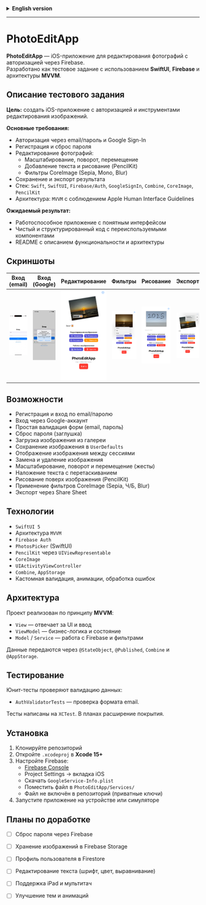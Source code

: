 <details>
<summary><strong>English version</strong></summary>

# PhotoEditApp

**PhotoEditApp** is an iOS app for image editing with Firebase-based authentication.  
Built as a test project using **SwiftUI**, **MVVM**, and **Firebase Auth**.

## Test Assignment Summary

**Goal:** Develop an iOS application with user authentication and photo editing tools.

**Key Requirements:**

- Sign in via email/password and Google account
- Registration and password reset functionality
- Photo editing features:
  - Scaling, rotation, repositioning
  - Text overlay and freehand drawing (PencilKit)
  - Applying CoreImage filters (Sepia, Mono, Blur)
- Save edited images and export them
- Tech stack: `Swift`, `SwiftUI`, `Firebase/Auth`, `GoogleSignIn`, `Combine`, `CoreImage`, `PencilKit`
- Architecture: `MVVM`, UI should follow Apple Human Interface Guidelines

**Expected Result:**

- Fully working app with clean and intuitive interface
- Well-structured code with reusable components
- Documented `README.md` describing features and architecture

## Screenshots

| Email Login | Google Sign-In | Editing | Filters | Drawing | Export |
|--------------|----------------|---------|---------|---------|--------|
| <img src="Screenshots/login.gif" width="200"/> | <img src="Screenshots/Google.jpeg" width="200"/> | <img src="Screenshots/edit.jpg" width="270"/> | <img src="Screenshots/filters.jpg" width="270"/> | <img src="Screenshots/draw.jpeg" width="270"/> | <img src="Screenshots/export.jpg" width="270"/> |

## Features

- Email/password registration and login
- Google Sign-In support
- Basic email/password validation
- Password reset (placeholder)
- Load an image from the gallery
- Store image locally using `UserDefaults`
- Persist image across sessions
- Replace or delete the image
- Scale, rotate, and move the image using gestures
- Add a text overlay with drag gesture
- Drawing mode on top of the image (PencilKit)
- Apply CoreImage filters (Sepia, Mono, Blur)
- Export the final image via Share Sheet

## Technologies

- `SwiftUI 5`
- MVVM architecture
- `Firebase Auth`
- `PhotosPicker` (SwiftUI)
- `PencilKit` via `UIViewRepresentable`
- `CoreImage` (Sepia, Mono, Blur)
- `UIActivityViewController`
- `Combine`, `AppStorage`
- Custom form validation, animations, and error handling

## Architecture

The project follows the **MVVM** pattern:
- `View` — handles UI rendering and user input
- `ViewModel` — manages business logic and state
- `Model` / `Service` — responsible for Firebase operations and image filters

Data flow is managed using `@StateObject`, `@Published`, `Combine`, and `@AppStorage`.

## Testing

Unit tests verify data validation logic:

- `AuthValidatorTests` — verify email format correctness.

Tests are written using `XCTest`. Future work will expand test coverage to other modules.

## Installation

1. Clone the repository  
2. Open the `.xcodeproj` file in **Xcode 15 or later**  
3. Configure Firebase:  
   - Visit [Firebase Console](https://console.firebase.google.com/)  
   - Go to Project Settings → iOS tab  
   - Download `GoogleService-Info.plist`  
   - Place it in `PhotoEditApp/Services/`  
   - Note: The file is not included in the repo (contains private keys)  
4. Run the app on a device or simulator

## Planned Improvements

- [ ] Enable password reset via Firebase
- [ ] Upload images to Firebase Storage
- [ ] Store user profiles in Firestore
- [ ] Text editing: font, color, alignment
- [ ] Support for iPad and multitouch
- [ ] Improved theming and animations

## Author

**Roman Pshenichnikov**  
[GitHub](https://github.com/Stockholm19)

</details>

---

# PhotoEditApp

**PhotoEditApp** — iOS-приложение для редактирования фотографий с авторизацией через Firebase.  
Разработано как тестовое задание с использованием **SwiftUI**, **Firebase** и архитектуры **MVVM**.

## Описание тестового задания

**Цель:** создать iOS-приложение с авторизацией и инструментами редактирования изображений.

**Основные требования:**

- Авторизация через email/пароль и Google Sign-In
- Регистрация и сброс пароля
- Редактирование фотографий:
  - Масштабирование, поворот, перемещение
  - Добавление текста и рисование (PencilKit)
  - Фильтры CoreImage (Sepia, Mono, Blur)
- Сохранение и экспорт результата
- Стек: `Swift`, `SwiftUI`, `Firebase/Auth`, `GoogleSignIn`, `Combine`, `CoreImage`, `PencilKit`
- Архитектура: `MVVM` с соблюдением Apple Human Interface Guidelines

**Ожидаемый результат:**

- Работоспособное приложение с понятным интерфейсом
- Чистый и структурированный код с переиспользуемыми компонентами
- README с описанием функциональности и архитектуры

## Скриншоты

| Вход (email) | Вход (Google) | Редактирование | Фильтры | Рисование | Экспорт |
|--------------|----------------|----------------|---------|-----------|---------|
| <img src="Screenshots/login.gif" width="200"/> | <img src="Screenshots/Google.jpeg" width="200"/> | <img src="Screenshots/edit.jpg" width="270"/> | <img src="Screenshots/filters.jpg" width="270"/> | <img src="Screenshots/draw.jpeg" width="270"/> | <img src="Screenshots/export.jpg" width="270"/> |

## Возможности

- Регистрация и вход по email/паролю
- Вход через Google-аккаунт
- Простая валидация форм (email, пароль)
- Сброс пароля (заглушка)
- Загрузка изображения из галереи
- Сохранение изображения в `UserDefaults`
- Отображение изображения между сессиями
- Замена и удаление изображения
- Масштабирование, поворот и перемещение (жесты)
- Наложение текста с перетаскиванием
- Рисование поверх изображения (PencilKit)
- Применение фильтров CoreImage (Sepia, Ч/Б, Blur)
- Экспорт через Share Sheet

## Технологии

- `SwiftUI 5`
- Архитектура `MVVM`
- `Firebase Auth`
- `PhotosPicker` (SwiftUI)
- `PencilKit` через `UIViewRepresentable`
- `CoreImage`
- `UIActivityViewController`
- `Combine`, `AppStorage`
- Кастомная валидация, анимации, обработка ошибок

## Архитектура

Проект реализован по принципу **MVVM**:
- `View` — отвечает за UI и ввод
- `ViewModel` — бизнес-логика и состояние
- `Model` / `Service` — работа с Firebase и фильтрами

Данные передаются через `@StateObject`, `@Published`, `Combine` и `@AppStorage`.

## Тестирование

Юнит-тесты проверяют валидацию данных:

- `AuthValidatorTests` — проверка формата email.

Тесты написаны на `XCTest`. В планах расширение покрытия.

## Установка

1. Клонируйте репозиторий  
2. Откройте `.xcodeproj` в **Xcode 15+**  
3. Настройте Firebase:  
   - [Firebase Console](https://console.firebase.google.com/)
   - Project Settings → вкладка iOS
   - Скачать `GoogleService-Info.plist`
   - Поместить файл в `PhotoEditApp/Services/`  
   - Файл не включён в репозиторий (приватные ключи)
4. Запустите приложение на устройстве или симуляторе

## Планы по доработке

- [ ] Сброс пароля через Firebase
- [ ] Хранение изображений в Firebase Storage
- [ ] Профиль пользователя в Firestore
- [ ] Редактирование текста (шрифт, цвет, выравнивание)
- [ ] Поддержка iPad и мультитач
- [ ] Улучшение тем и анимаций

